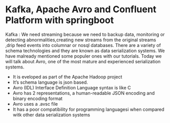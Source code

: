# Kafka, Apache Avro and Confluent Platform with springboot
Kafka :
We need streaming because we  need to backup data, monitoring or detecting abnormalities,creating new streams from the original streams ,drip feed events into columnar or nosql databases.
There are a variety of schema technologies and they are known as data serialization systems. We have malready mentioned some populer ones with our tutorials.
Today we will talk about Avro, one of the most mature and experienced serialization systems.
- It is eveloped as part of the Apache Hadoop project
- It’s schema language is json based.
- Avro (IDL) Interface Definition Language syntax is like  C 
- Avro has 2 representations, a human-readable JSON encoding and  binary encoding format
- Avro uses a .avsc file
- It has a poor compatibility for programming languagesi when compared witk other data serialization systems

